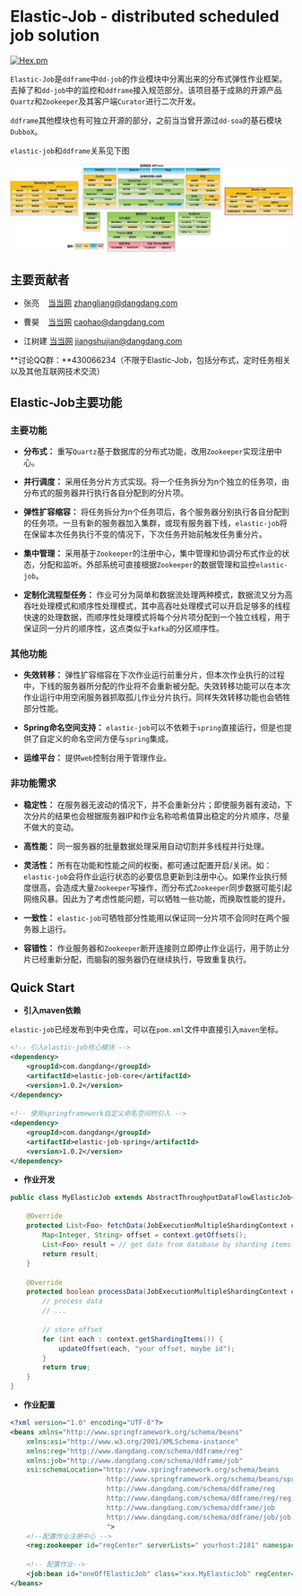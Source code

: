 # Elastic-Job - distributed scheduled job solution

[![Hex.pm](http://dangdangdotcom.github.io/elastic-job/images/license.svg)](http://www.apache.org/licenses/LICENSE-2.0.html)

`Elastic-Job`是`ddframe`中`dd-job`的作业模块中分离出来的分布式弹性作业框架。去掉了和`dd-job`中的监控和`ddframe`接入规范部分。该项目基于成熟的开源产品`Quartz`和`Zookeeper`及其客户端`Curator`进行二次开发。

`ddframe`其他模块也有可独立开源的部分，之前当当曾开源过`dd-soa`的基石模块`DubboX`。

`elastic-job`和`ddframe`关系见下图

![ddframe演进图](img/ddframe.jpg)

## 主要贡献者

* 张亮&nbsp;&nbsp;&nbsp; [当当网](http://www.dangdang.com/) zhangliang@dangdang.com

* 曹昊&nbsp;&nbsp;&nbsp; [当当网](http://www.dangdang.com/) caohao@dangdang.com

* 江树建 [当当网](http://www.dangdang.com/) jiangshujian@dangdang.com

**讨论QQ群：**430066234（不限于Elastic-Job，包括分布式，定时任务相关以及其他互联网技术交流）

## Elastic-Job主要功能

### 主要功能

* **分布式：** 重写`Quartz`基于数据库的分布式功能，改用`Zookeeper`实现注册中心。

* **并行调度：** 采用任务分片方式实现。将一个任务拆分为n个独立的任务项，由分布式的服务器并行执行各自分配到的分片项。

* **弹性扩容缩容：** 将任务拆分为n个任务项后，各个服务器分别执行各自分配到的任务项。一旦有新的服务器加入集群，或现有服务器下线，`elastic-job`将在保留本次任务执行不变的情况下，下次任务开始前触发任务重分片。

* **集中管理：** 采用基于`Zookeeper`的注册中心，集中管理和协调分布式作业的状态，分配和监听。外部系统可直接根据`Zookeeper`的数据管理和监控`elastic-job`。

* **定制化流程型任务：** 作业可分为简单和数据流处理两种模式，数据流又分为高吞吐处理模式和顺序性处理模式，其中高吞吐处理模式可以开启足够多的线程快速的处理数据，而顺序性处理模式将每个分片项分配到一个独立线程，用于保证同一分片的顺序性，这点类似于`kafka`的分区顺序性。

### 其他功能

* **失效转移：** 弹性扩容缩容在下次作业运行前重分片，但本次作业执行的过程中，下线的服务器所分配的作业将不会重新被分配。失效转移功能可以在本次作业运行中用空闲服务器抓取孤儿作业分片执行。同样失效转移功能也会牺牲部分性能。

* **Spring命名空间支持：** `elastic-job`可以不依赖于`spring`直接运行，但是也提供了自定义的命名空间方便与`spring`集成。

* **运维平台：** 提供`web`控制台用于管理作业。

### 非功能需求

* **稳定性：** 在服务器无波动的情况下，并不会重新分片；即使服务器有波动，下次分片的结果也会根据服务器IP和作业名称哈希值算出稳定的分片顺序，尽量不做大的变动。

* **高性能：** 同一服务器的批量数据处理采用自动切割并多线程并行处理。

* **灵活性：** 所有在功能和性能之间的权衡，都可通过配置开启/关闭。如：`elastic-job`会将作业运行状态的必要信息更新到注册中心。如果作业执行频度很高，会造成大量`Zookeeper`写操作，而分布式`Zookeeper`同步数据可能引起网络风暴。因此为了考虑性能问题，可以牺牲一些功能，而换取性能的提升。

* **一致性：** `elastic-job`可牺牲部分性能用以保证同一分片项不会同时在两个服务器上运行。

* **容错性：** 作业服务器和`Zookeeper`断开连接则立即停止作业运行，用于防止分片已经重新分配，而脑裂的服务器仍在继续执行，导致重复执行。

## Quick Start

* **引入maven依赖**

`elastic-job`已经发布到中央仓库，可以在`pom.xml`文件中直接引入`maven`坐标。

```xml
<!-- 引入elastic-job核心模块 -->
<dependency>
    <groupId>com.dangdang</groupId>
    <artifactId>elastic-job-core</artifactId>
    <version>1.0.2</version>
</dependency>

<!-- 使用springframework自定义命名空间时引入 -->
<dependency>
    <groupId>com.dangdang</groupId>
    <artifactId>elastic-job-spring</artifactId>
    <version>1.0.2</version>
</dependency>
```

* **作业开发**

```java
public class MyElasticJob extends AbstractThroughputDataFlowElasticJob<Foo> {

    @Override
    protected List<Foo> fetchData(JobExecutionMultipleShardingContext context) {
        Map<Integer, String> offset = context.getOffsets();
        List<Foo> result = // get data from database by sharding items and by offset
        return result;
    }

    @Override
    protected boolean processData(JobExecutionMultipleShardingContext context, Foo data) {
        // process data
        // ...

        // store offset
        for (int each : context.getShardingItems()) {
            updateOffset(each, "your offset, maybe id");
        }
        return true;
    }
}
```

* **作业配置**

```xml
<?xml version="1.0" encoding="UTF-8"?>
<beans xmlns="http://www.springframework.org/schema/beans"
    xmlns:xsi="http://www.w3.org/2001/XMLSchema-instance"
    xmlns:reg="http://www.dangdang.com/schema/ddframe/reg"
    xmlns:job="http://www.dangdang.com/schema/ddframe/job"
    xsi:schemaLocation="http://www.springframework.org/schema/beans
                        http://www.springframework.org/schema/beans/spring-beans.xsd
                        http://www.dangdang.com/schema/ddframe/reg
                        http://www.dangdang.com/schema/ddframe/reg/reg.xsd
                        http://www.dangdang.com/schema/ddframe/job
                        http://www.dangdang.com/schema/ddframe/job/job.xsd
                        ">
    <!--配置作业注册中心 -->
    <reg:zookeeper id="regCenter" serverLists=" yourhost:2181" namespace="dd-job" baseSleepTimeMilliseconds="1000" maxSleepTimeMilliseconds="3000" maxRetries="3" />

    <!-- 配置作业-->
    <job:bean id="oneOffElasticJob" class="xxx.MyElasticJob" regCenter="regCenter" cron="0/10 * * * * ?" shardingTotalCount="3" shardingItemParameters="0=A,1=B,2=C" />
</beans>
```
